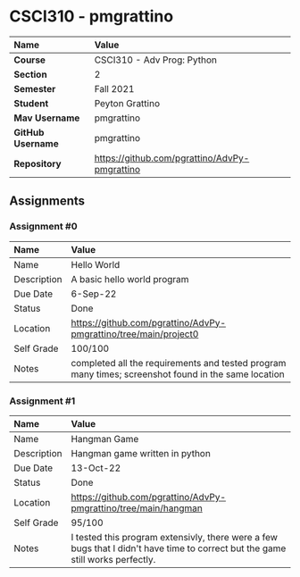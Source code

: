 # CSCI310 - pmgrattino

| Name                | Value                                         |
| :------------------ | :-------------------------------------------- |
| **Course**          | CSCI310 - Adv Prog: Python                    |
| **Section**         | 2                                             |
| **Semester**        | Fall 2021                                     |
| **Student**         | Peyton Grattino                               |
| **Mav Username**    | pmgrattino                                    |
| **GitHub Username** | pmgrattino                                    |
| **Repository**      | https://github.com/pgrattino/AdvPy-pmgrattino |

## Assignments

### Assignment #0

| Name        | Value                                                                                               |
| :---------- | :-------------------------------------------------------------------------------------------------- |
| Name        | Hello World                                                                                         |
| Description | A basic hello world program                                                                         |
| Due Date    | 6-Sep-22                                                                                            |
| Status      | Done                                                                                                |
| Location    | https://github.com/pgrattino/AdvPy-pmgrattino/tree/main/project0                                    |
| Self Grade  | 100/100                                                                                             |
| Notes       | completed all the requirements and tested program many times; screenshot found in the same location |

### Assignment #1

| Name        | Value                                                                                                                          |
| :---------- | :----------------------------------------------------------------------------------------------------------------------------- |
| Name        | Hangman Game                                                                                                                   |
| Description | Hangman game written in python                                                                                                 |
| Due Date    | 13-Oct-22                                                                                                                      |
| Status      | Done                                                                                                                           |
| Location    | https://github.com/pgrattino/AdvPy-pmgrattino/tree/main/hangman                                                                |
| Self Grade  | 95/100                                                                                                                         |
| Notes       | I tested this program extensivly, there were a few bugs that I didn't have time to correct but the game still works perfectly. |
